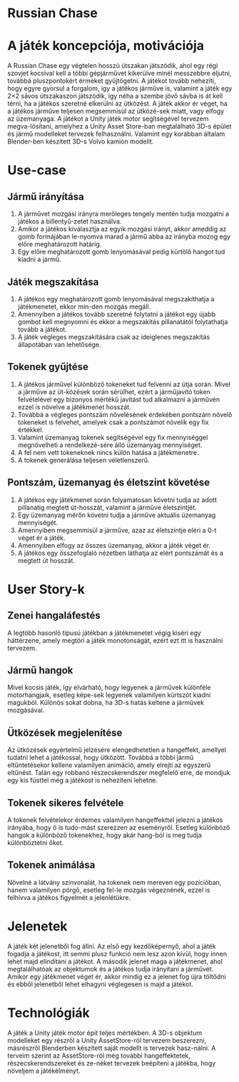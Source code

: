 # Russian Chase

# A játék koncepciója, motivációja
A Russian Chase egy végtelen hosszú útszakan játszódik, ahol egy régi szovjet kocsival kell a többi gépjárművet kikerülve minél messzebbre eljutni, továbbá pluszpontokért érmeket gyűjtögetni. A játékot tovább nehezíti, hogy egyre gyorsul a forgalom, így a játékos járműve is, valamint a játék egy 2×2 sávos útszakaszon játszódik, így néha a szembe jövő sávba is át kell térni, ha a játékos szeretné elkerülni az ütközést. A játék akkor ér véget, ha a játékos járműve teljesen megsemmisül az ütközé-sek miatt, vagy elfogy az üzemanyaga. A játékot a Unity játék motor segítségével tervezem megva-lósítani, amelyhez a Unity Asset Store-ban megtalálható 3D-s épület és jármű modelleket tervezek felhasználni. Valamint egy korábban általam Blender-ben készített 3D-s Volvo kamion modellt.

# Use-case
## Jármű irányítása
1.	A járművet mozgási irányra merőleges tengely mentén tudja mozgatni a játékos a billentyű-zetet használva. 
2.	Amikor a játékos kiválasztja az egyik mozgási irányt, akkor ameddig az gomb formájában le-nyomva marad a jármű abba az irányba mozog egy előre meghatározott határig. 
3.	Egy előre meghatározott gomb lenyomásával pedig kürtölő hangot tud kiadni a jármű.

## Játék megszakítása
1.	A játékos egy meghatározott gomb lenyomásával megszakíthatja a játékmenetet, ekkor min-den mozgás megáll. 
2.	Amennyiben a játékos tovább szeretné folytatni a játékot egy újabb gombot kell megnyomni és ekkor a megszakítás pillanatától folytathatja tovább a játékot. 
3.	A játék végleges megszakítására csak az ideiglenes megszakítás állapotában van lehetősége.

## Tokenek gyűjtése
1.	A játékos járművel különböző tokeneket tud felvenni az útja során. Mivel a járműve az üt-közések során sérülhet, ezért a járműjavító token felvételével egy bizonyos mértékű javítást tud alkalmazni a járművén ezzel is növelve a játékmenet hosszát. 
2.	Továbbá a végleges pontszám növelésének érdekében pontszám növelő tokeneket is felvehet, amelyek csak a pontszámot növelik egy fix értékkel. 
3.	Valamint üzemanyag tokenek segítségével egy fix mennyiséggel megnövelheti a rendelkezé-sére álló üzemanyag mennyiséget.
4.	A fel nem vett tokeneknek nincs külön hatása a játékmenetre. 
5.	A tokenek generálása teljesen véletlenszerű.

## Pontszám, üzemanyag és életszint követése
1.	A játékos egy játékmenet során folyamatosan követni tudja az adott pillanatig megtett út-hosszát, valamint a járműve életszintjét.
2.	Egy üzemanyag mérőn követni tudja a járműve aktuális üzemanyag mennyiségét. 
3.	Amennyiben megsemmisül a járműve, azaz az életszintje eléri a 0-t véget ér a játék. 
4.	Amennyiben elfogy az összes üzemanyag, akkor a játék véget ér.
5.	A játékos egy összefoglaló nézetben láthatja az elért pontszámát és a megtett út hosszát.

# User Story-k
## Zenei hangaláfestés
A legtöbb hasonló típusú játékban a játékmenetet végig kiséri egy háttérzene, amely megtöri a játék monotonságát, ezért ezt itt is használni tervezem.

## Jármű hangok
Mivel kocsis játék, így elvárható, hogy legyenek a járművek különféle motorhangjaik, esetleg képe-sek legyenek valamilyen kürtszót kiadni magukból. Különös sokat dobna, ha 3D-s hatás keltene a járművek mozgásával.

## Ütközések megjelenítése
Az ütközések egyértelmű jelzésére elengedhetetlen a hangeffekt, amellyel tudatni lehet a játékossal, hogy ütközött. Továbbá a többi jármű eltűntetésekor kellene valamilyen animáció, amely elrejti az egyszerű eltűnést. Talán egy robbanó részecskerendszer megfelelő erre, de mondjuk egy kis füsttel még a játékost is nehezíteni lehetne.

## Tokenek sikeres felvétele
A tokenek felvételekor érdemes valamilyen hangeffekttel jelezni a játékos irányába, hogy ő is tudo-mást szerezzen az eseményről. Esetleg különböző hangok a különböző tokenekhez, hogy akár hang-ból is meg tudja különböztetni őket.

## Tokenek animálása
Növelné a látvány színvonalát, ha tokenek nem mereven egy pozícióban, hanem valamilyen pörgő, esetleg fel-le mozgás végeznének, ezzel is felhívva a játékos figyelmét a jelenlétükre.

# Jelenetek
A játék két jelenetből fog állni. Az első egy kezdőképernyő, ahol a játék fogadja a játékost, itt semmi plusz funkció nem lesz azon kívül, hogy innen lehet majd elindítani a játékot. A második jelenet maga a játékmenet, ahol megtalálhatóak az objektumok és a játékos tudja irányítani a járművét. Amikor egy játékmenet véget ér, akkor mindig ez a jelenet fog újra töltődni és ebből jelenetből lehet elhagyni véglegesen is majd a játékot. 

# Technológiák
A játék a Unity játék motor épít teljes mértékben. A 3D-s objektum modelleket egy részről a Unity AssetStore-ról tervezem beszerezni, másrészről Blenderben készített saját modellt is tervezek hasz-nálni. A terveim szerint az AssetStore-ról még további hangeffektetek, részecskerendszereket és ze-néket tervezek beépíteni a játékba, hogy növeljem a játékélményt.

